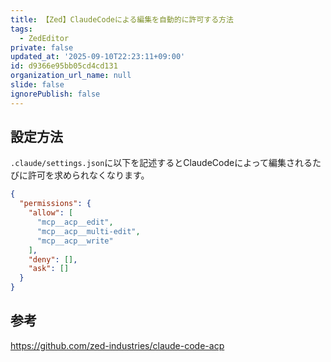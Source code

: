 ```yaml
---
title: 【Zed】ClaudeCodeによる編集を自動的に許可する方法
tags:
  - ZedEditor
private: false
updated_at: '2025-09-10T22:23:11+09:00'
id: d9366e95bb05cd4cd131
organization_url_name: null
slide: false
ignorePublish: false
---
```

## 設定方法

`.claude/settings.json`に以下を記述するとClaudeCodeによって編集されるたびに許可を求められなくなります。

```json
{
  "permissions": {
    "allow": [
      "mcp__acp__edit",
      "mcp__acp__multi-edit",
      "mcp__acp__write"
    ],
    "deny": [],
    "ask": []
  }
}

```

## 参考

https://github.com/zed-industries/claude-code-acp
